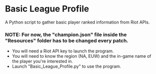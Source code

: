 # Basic League Profile
A Python script to gather basic player ranked information from Riot APIs.

<h3>NOTE: For now, the "champion.json" file inside the "Resources" folder has to be changed every patch.</h3>

<ul>
    <li>You will need a Riot API key to launch the program.</li>
    <li>You will need to know the region (NA, EUW) and the in-game name of the player you're interested in.</li>
    <li>Launch "Basic_League_Profile.py" to use the program.</li>
</ul>


